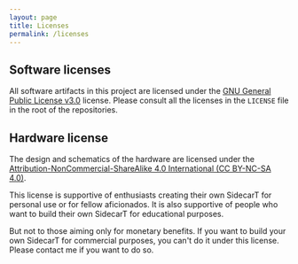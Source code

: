 ```yaml
---
layout: page
title: Licenses
permalink: /licenses
---
```


## Software licenses

All software artifacts in this project are licensed under the [GNU General Public License v3.0](https://github.com/diegoparrilla/atarist-sidecart-raspberry-pico/blob/main/LICENSE) license. Please consult all the licenses in the `LICENSE` file in the root of the repositories.

## Hardware license

The design and schematics of the hardware are licensed under the [Attribution-NonCommercial-ShareAlike 4.0 International (CC BY-NC-SA 4.0)](https://creativecommons.org/licenses/by-nc-sa/4.0/).

This license is supportive of enthusiasts creating their own SidecarT for personal use or for fellow aficionados. It is also supportive of people who want to build their own SidecarT for educational purposes.

But not to those aiming only for monetary benefits. If you want to build your own SidecarT for commercial purposes, you can't do it under this license. Please contact me if you want to do so.
